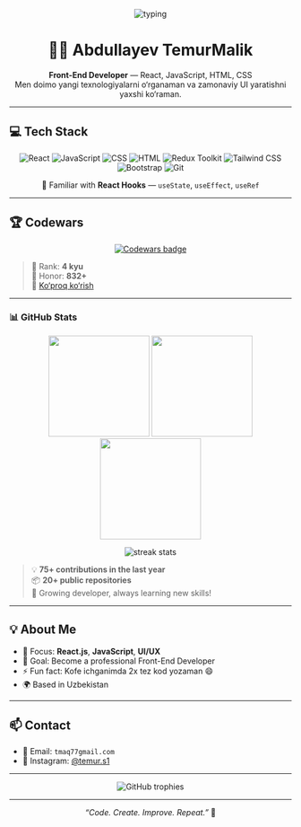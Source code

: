 <!-- GitHub Profile README for Abdullayev Temurbek -->
<p align="center">
  <img src="https://readme-typing-svg.herokuapp.com?font=Fira+Code&size=25&color=61DAFB&center=true&vCenter=true&width=750&lines=Hi+there+👋+I'm+TemurMalik.;Front-End+Developer+|+React+|+JavaScript" alt="typing">
</p>

<h1 align="center">👨‍💻 Abdullayev TemurMalik</h1>
<p align="center">
  <strong>Front-End Developer</strong> — React, JavaScript, HTML, CSS  
  <br>Men doimo yangi texnologiyalarni o‘rganaman va zamonaviy UI yaratishni yaxshi ko‘raman.
</p>

---


## 💻 Tech Stack
<p align="center">
  <img alt="React" src="https://img.shields.io/badge/React-61DAFB?style=for-the-badge&logo=react&logoColor=black"/>
    <img alt="JavaScript" src="https://img.shields.io/badge/JavaScript-F7DF1E?style=for-the-badge&logo=javascript&logoColor=black"/>
    <img alt="CSS" src="https://img.shields.io/badge/CSS3-1572B6?style=for-the-badge&logo=css3&logoColor=white"/>
    <img alt="HTML" src="https://img.shields.io/badge/HTML5-E34F26?style=for-the-badge&logo=html5&logoColor=white"/>
  <img alt="Redux Toolkit" src="https://img.shields.io/badge/Redux%20Toolkit-764ABC?style=for-the-badge&logo=redux&logoColor=white"/>
  <img alt="Tailwind CSS" src="https://img.shields.io/badge/Tailwind%20CSS-38B2AC?style=for-the-badge&logo=tailwindcss&logoColor=white"/>
  <img alt="Bootstrap" src="https://img.shields.io/badge/Bootstrap-7952B3?style=for-the-badge&logo=bootstrap&logoColor=white"/>

  <img alt="Git" src="https://img.shields.io/badge/Git-F05032?style=for-the-badge&logo=git&logoColor=white"/>
  <p align="center">
  🔧 Familiar with <strong>React Hooks</strong> — <code>useState</code>, <code>useEffect</code>, <code>useRef</code>
</p>

---

## 🏆 Codewars
<p align="center">
  <a href="https://www.codewars.com/users/AbdullayevTemurmalik">
    <img src="https://www.codewars.com/users/AbdullayevTemurmalik/badges/large" alt="Codewars badge" />
  </a>
</p>

> 🎯 Rank: **4 kyu**  
> 💪 Honor: **832+**  
> 🥇 [Ko‘proq ko‘rish](https://www.codewars.com/users/AbdullayevTemurmalik)

---

### 📊 GitHub Stats
<p align="center">
  <img src="https://github-readme-stats.vercel.app/api?username=AbdullayevTemurmalik&show_icons=true&theme=radical" height="180"/>
  <img src="https://github-readme-streak-stats.herokuapp.com?user=AbdullayevTemurmalik&theme=radical" height="180"/>
  <img src="https://github-readme-stats.vercel.app/api/top-langs/?username=AbdullayevTemurmalik&layout=compact&theme=radical" height="180"/>
</p>






<p align="center">
  <img src="https://github-readme-streak-stats.herokuapp.com?user=AbdullayevTemurmalik&theme=radical" alt="streak stats"/>
</p>

> 💡 **75+ contributions in the last year**  
> 📦 **20+ public repositories**  
> 🚀 Growing developer, always learning new skills!

---

## 💡 About Me
- 🧠 Focus: **React.js**, **JavaScript**, **UI/UX**
- 🎯 Goal: Become a professional Front-End Developer
- ⚡ Fun fact: Kofe ichganimda 2x tez kod yozaman 😄
- 🌍 Based in Uzbekistan

---

## 📫 Contact
- 📧 Email: `tmaq77gmail.com`
- 📸 Instagram: [@temur.s1](https://instagram.com/temur.s1)

---

<p align="center">
  <img src="https://github-profile-trophy.vercel.app/?username=AbdullayevTemurmalik&theme=radical&margin-w=10" alt="GitHub trophies"/>
</p>

---

<p align="center">
  <i>“Code. Create. Improve. Repeat.”</i> 🚀
</p>
